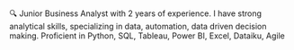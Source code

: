 🔍 Junior Business Analyst with 2 years of experience. I have strong analytical skills, specializing in data, 
automation, data driven decision making. Proficient in Python, SQL, Tableau, Power BI, Excel, Dataiku, 
Agile 

